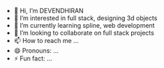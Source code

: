 - 👋 Hi, I’m DEVENDHIRAN
- 👀 I’m interested in full stack, designing 3d objects
- 🌱 I’m currently learning spline, web development
- 💞️ I’m looking to collaborate on full stack projects
- 📫 How to reach me ...
- 😄 Pronouns: ...
- ⚡ Fun fact: ...

<!---
devendhiran0508/devendhiran0508 is a ✨ special ✨ repository because its `README.md` (this file) appears on your GitHub profile.
You can click the Preview link to take a look at your changes.
--->
